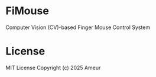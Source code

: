 # FiMouse
Computer Vision (CV)-based Finger Mouse Control System

# License
MIT License
Copyright (c) 2025 Ameur